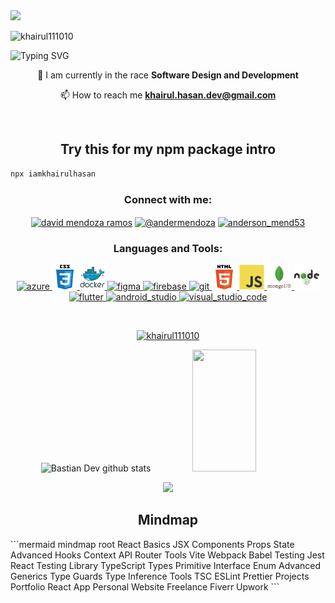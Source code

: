 <!-- GIT HEADER -->
<img src="https://media.licdn.com/dms/image/D4D16AQF5a0mhWX_Lww/profile-displaybackgroundimage-shrink_350_1400/0/1709630568569?e=1727308800&v=beta&t=uh2JSDq9BEPhXsAjG6YnE2BGx928tT9eXU7FWA3HoCY">

<!-- VISTAS DEL PERFIL -->
<p align="left"> <img src="https://komarev.com/ghpvc/?username=khairul111010&label=Profile%20views&color=0e75b6&style=flat" alt="khairul111010" /> </p>

<!-- TYPING DATA -->

![Typing SVG](https://readme-typing-svg.herokuapp.com/?color=02D9F7FF&size=35&center=true&vCenter=true&width=1000&lines=HELLO👋;I'm+from+Bangladesh;I'm+27+years+old;Welcome!)

<!-- BREVE DESCRIPCION -->
<div align="center">
  
  🌱 I am currently in the race **Software Design and Development**

📫 How to reach me **khairul.hasan.dev@gmail.com**

</div>
<br>
<h2 align="center">Try this for my npm package intro</h2>

```bash
npx iamkhairulhasan
```
<!-- CONTACTO -->
<h3 align="center">Connect with me:</h3>
<p align="center">
<a href="https://www.linkedin.com/in/imkhairulhasan/" target="blank"><img align="center" src="https://raw.githubusercontent.com/rahuldkjain/github-profile-readme-generator/master/src/images/icons/Social/linked-in-alt.svg" alt="david mendoza ramos" height="30" width="40" /></a>
<a href="https://twitter.com/iamkhairulhasan" target="blank"><img align="center" src="https://raw.githubusercontent.com/rahuldkjain/github-profile-readme-generator/master/src/images/icons/Social/twitter.svg" alt="@andermendoza" height="30" width="40" /></a>
<a href="https://instagram.com/iamkhairulhasan" target="blank"><img align="center" src="https://raw.githubusercontent.com/rahuldkjain/github-profile-readme-generator/master/src/images/icons/Social/instagram.svg" alt="anderson_mend53" height="30" width="40" /></a>
</p>

<!-- LENGUAJES Y HERRAMIENTAS -->
<h3 align="center">Languages and Tools:</h3>
<p align="center"> <a href="https://azure.microsoft.com/en-in/" target="_blank" rel="noreferrer"> <img src="https://www.vectorlogo.zone/logos/microsoft_azure/microsoft_azure-icon.svg" alt="azure" width="40" height="40"/> </a> <a href="https://www.w3schools.com/css/" target="_blank" rel="noreferrer"> <img src="https://raw.githubusercontent.com/devicons/devicon/master/icons/css3/css3-original-wordmark.svg" alt="css3" width="40" height="40"/> </a> <a href="https://www.docker.com/" target="_blank" rel="noreferrer"> <img src="https://raw.githubusercontent.com/devicons/devicon/master/icons/docker/docker-original-wordmark.svg" alt="docker" width="40" height="40"/> </a> <a href="https://www.figma.com/" target="_blank" rel="noreferrer"> <img src="https://www.vectorlogo.zone/logos/figma/figma-icon.svg" alt="figma" width="40" height="40"/> </a> <a href="https://firebase.google.com/" target="_blank" rel="noreferrer"> <img src="https://www.vectorlogo.zone/logos/firebase/firebase-icon.svg" alt="firebase" width="40" height="40"/> </a> <a href="https://git-scm.com/" target="_blank" rel="noreferrer"> <img src="https://www.vectorlogo.zone/logos/git-scm/git-scm-icon.svg" alt="git" width="40" height="40"/> </a> <a href="https://www.w3.org/html/" target="_blank" rel="noreferrer"> <img src="https://raw.githubusercontent.com/devicons/devicon/master/icons/html5/html5-original-wordmark.svg" alt="html5" width="40" height="40"/> </a> <a href="https://developer.mozilla.org/en-US/docs/Web/JavaScript" target="_blank" rel="noreferrer"> <img src="https://raw.githubusercontent.com/devicons/devicon/master/icons/javascript/javascript-original.svg" alt="javascript" width="40" height="40"/> </a> <a href="https://www.mongodb.com/" target="_blank" rel="noreferrer"> <img src="https://raw.githubusercontent.com/devicons/devicon/master/icons/mongodb/mongodb-original-wordmark.svg" alt="mongodb" width="40" height="40"/> </a> <a href="https://nodejs.org" target="_blank" rel="noreferrer"> <img src="https://raw.githubusercontent.com/devicons/devicon/master/icons/nodejs/nodejs-original-wordmark.svg" alt="nodejs" width="40" height="40"/> </a> <a href="https://flutter.dev/" target="_blank" rel="noreferrer"> <img src="https://cdn.icon-icons.com/icons2/2107/PNG/512/file_type_flutter_icon_130599.png" alt="flutter" width="40" height="40"/> </a> <a href="https://developer.android.com/studio" target="_blank" rel="noreferrer"> <img src="https://1.bp.blogspot.com/-LgTa-xDiknI/X4EflN56boI/AAAAAAAAPuk/24YyKnqiGkwRS9-_9suPKkfsAwO4wHYEgCLcBGAsYHQ/s0/image9.png" alt="android_studio" width="40" height="40"/> </a> <a href="https://code.visualstudio.com/" target="_blank" rel="noreferrer"> <img src="https://upload.wikimedia.org/wikipedia/commons/thumb/9/9a/Visual_Studio_Code_1.35_icon.svg/2048px-Visual_Studio_Code_1.35_icon.svg.png" alt="visual_studio_code" width="40" height="40"/> </a></p>
<br>

<!-- TROFEOS GITHUB -->
<p align="center"> <a href="https://github.com/ryo-ma/github-profile-trophy"><img src="https://github-profile-trophy.vercel.app/?username=khairul111010&theme=dracula&column=8" alt="khairul111010" /></a> </p>

<!-- STATS Y LENGUAJES MAS USADOS -->
<div align="center">  
  <img width="53%" height="195px" src="https://github-readme-stats.vercel.app/api?username=khairul111010&show_icons=true&count_private=true&hide_border=true&title_color=02D9F7FF&icon_color=02D9F7FF&text_color=c9d1d9&bg_color=0d1117" alt="Bastian Dev github stats" /> 
  
  <img width="45%" height="195px" src="https://github-readme-stats.vercel.app/api/top-langs/?username=khairul111010&layout=compact&hide_border=true&title_color=02D9F7FF&text_color=02D9F7FF&bg_color=0d1117" />
</div>

<p align="center">
 <img  src="https://github-readme-streak-stats.herokuapp.com?user=khairul111010&theme=tokyonight_duo&hide_border=true"
</p>


<!-- MINDMAP -->
<h2 align="center">Mindmap</h2>
```mermaid
mindmap
  root
    React
      Basics
        JSX
        Components
        Props
        State
      Advanced
        Hooks
        Context API
        Router
      Tools
        Vite
        Webpack
        Babel
      Testing
        Jest
        React Testing Library
    TypeScript
      Types
        Primitive
        Interface
        Enum
      Advanced
        Generics
        Type Guards
        Type Inference
      Tools
        TSC
        ESLint
        Prettier
    Projects
      Portfolio
        React App
        Personal Website
      Freelance
        Fiverr
        Upwork
```

<!-- GIF FOOTER -->
